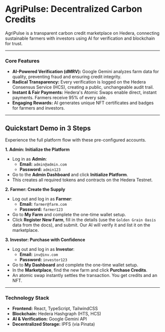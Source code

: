 # AgriPulse: Decentralized Carbon Credits

AgriPulse is a transparent carbon credit marketplace on Hedera, connecting sustainable farmers with investors using AI for verification and blockchain for trust.

---

### Core Features

-   **AI-Powered Verification (dMRV):** Google Gemini analyzes farm data for quality, preventing fraud and ensuring credit integrity.
-   **Radical Transparency:** Every verification is logged on the Hedera Consensus Service (HCS), creating a public, unchangeable audit trail.
-   **Instant & Fair Payments:** Hedera's Atomic Swaps enable direct, instant payments. Farmers receive 95% of every sale.
-   **Engaging Rewards:** AI generates unique NFT certificates and badges for farmers and investors.

---

## Quickstart Demo in 3 Steps

Experience the full platform flow with these pre-configured accounts.

**1. Admin: Initialize the Platform**
-   Log in as **Admin**:
    -   **Email:** `admin@admin.com`
    -   **Password:** `admin123`
-   Go to the **Admin Dashboard** and click **Initialize Platform**.
-   This creates all required tokens and contracts on the Hedera Testnet.

**2. Farmer: Create the Supply**
-   Log out and log in as **Farmer**:
    -   **Email:** `farmer@farm.com`
    -   **Password:** `farmer123`
-   Go to **My Farm** and complete the one-time wallet setup.
-   Click **Register New Farm**, fill in the details (use the `Golden Grain Oasis` data from the docs), and submit. Our AI will verify it and list it on the marketplace.

**3. Investor: Purchase with Confidence**
-   Log out and log in as **Investor**:
    -   **Email:** `inv@inv.com`
    -   **Password:** `investor123`
-   Go to **My Dashboard** and complete the one-time wallet setup.
-   In the **Marketplace**, find the new farm and click **Purchase Credits**.
-   An atomic swap instantly settles the transaction. You get credits and an NFT.

---

### Technology Stack

-   **Frontend:** React, TypeScript, TailwindCSS
-   **Blockchain:** Hedera Hashgraph (HTS, HCS)
-   **AI & Verification:** Google Gemini API
-   **Decentralized Storage:** IPFS (via Pinata)